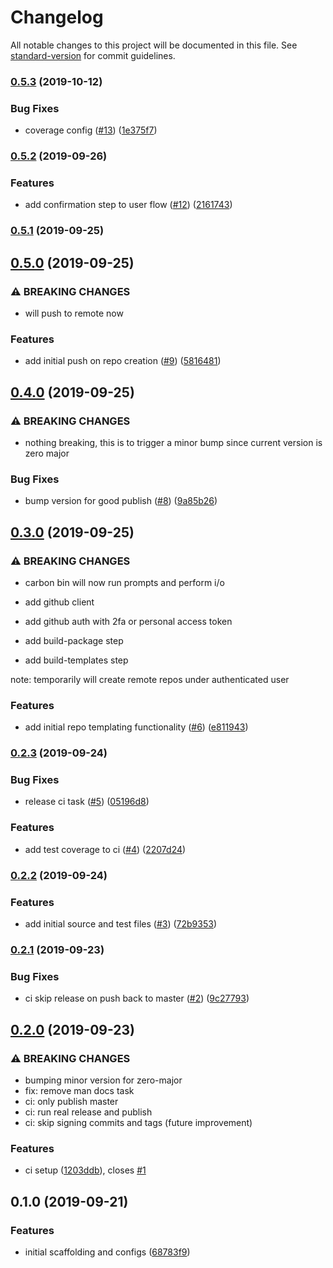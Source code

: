# Changelog

All notable changes to this project will be documented in this file. See [standard-version](https://github.com/conventional-changelog/standard-version) for commit guidelines.

### [0.5.3](https://github.com/sparkbox/carbon-cli/compare/v0.5.2...v0.5.3) (2019-10-12)


### Bug Fixes

* coverage config ([#13](https://github.com/sparkbox/carbon-cli/issues/13)) ([1e375f7](https://github.com/sparkbox/carbon-cli/commit/1e375f7))

### [0.5.2](https://github.com/sparkbox/carbon-cli/compare/v0.5.1...v0.5.2) (2019-09-26)


### Features

* add confirmation step to user flow ([#12](https://github.com/sparkbox/carbon-cli/issues/12)) ([2161743](https://github.com/sparkbox/carbon-cli/commit/2161743))

### [0.5.1](https://github.com/sparkbox/carbon-cli/compare/v0.5.0...v0.5.1) (2019-09-25)

## [0.5.0](https://github.com/sparkbox/carbon-cli/compare/v0.4.0...v0.5.0) (2019-09-25)


### ⚠ BREAKING CHANGES

* will push to remote now

### Features

* add initial push on repo creation ([#9](https://github.com/sparkbox/carbon-cli/issues/9)) ([5816481](https://github.com/sparkbox/carbon-cli/commit/5816481))

## [0.4.0](https://github.com/sparkbox/carbon-cli/compare/v0.3.0...v0.4.0) (2019-09-25)


### ⚠ BREAKING CHANGES

* nothing breaking, this is to trigger a minor bump
since current version is zero major

### Bug Fixes

* bump version for good publish ([#8](https://github.com/sparkbox/carbon-cli/issues/8)) ([9a85b26](https://github.com/sparkbox/carbon-cli/commit/9a85b26))

## [0.3.0](https://github.com/sparkbox/carbon-cli/compare/v0.2.3...v0.3.0) (2019-09-25)


### ⚠ BREAKING CHANGES

* carbon bin will now run prompts and perform i/o

* add github client
* add github auth with 2fa or personal access token
* add build-package step
* add build-templates step

note: temporarily will create remote repos under authenticated user

### Features

* add initial repo templating functionality ([#6](https://github.com/sparkbox/carbon-cli/issues/6)) ([e811943](https://github.com/sparkbox/carbon-cli/commit/e811943))

### [0.2.3](https://github.com/sparkbox/carbon-cli/compare/v0.2.2...v0.2.3) (2019-09-24)


### Bug Fixes

* release ci task ([#5](https://github.com/sparkbox/carbon-cli/issues/5)) ([05196d8](https://github.com/sparkbox/carbon-cli/commit/05196d8))


### Features

* add test coverage to ci ([#4](https://github.com/sparkbox/carbon-cli/issues/4)) ([2207d24](https://github.com/sparkbox/carbon-cli/commit/2207d24))

### [0.2.2](https://github.com/sparkbox/carbon-cli/compare/v0.2.1...v0.2.2) (2019-09-24)


### Features

* add initial source and test files ([#3](https://github.com/sparkbox/carbon-cli/issues/3)) ([72b9353](https://github.com/sparkbox/carbon-cli/commit/72b9353))

### [0.2.1](https://github.com/sparkbox/carbon-cli/compare/v0.2.0...v0.2.1) (2019-09-23)


### Bug Fixes

* ci skip release on push back to master ([#2](https://github.com/sparkbox/carbon-cli/issues/2)) ([9c27793](https://github.com/sparkbox/carbon-cli/commit/9c27793))

## [0.2.0](https://github.com/sparkbox/carbon-cli/compare/v0.1.0...v0.2.0) (2019-09-23)


### ⚠ BREAKING CHANGES

* bumping minor version for zero-major
* fix: remove man docs task
* ci: only publish master
* ci: run real release and publish
* ci: skip signing commits and tags (future improvement)

### Features

* ci setup ([1203ddb](https://github.com/sparkbox/carbon-cli/commit/1203ddb)), closes [#1](https://github.com/sparkbox/carbon-cli/issues/1)

## 0.1.0 (2019-09-21)


### Features

* initial scaffolding and configs ([68783f9](https://github.com/sparkbox/carbon-cli/commit/68783f9))
